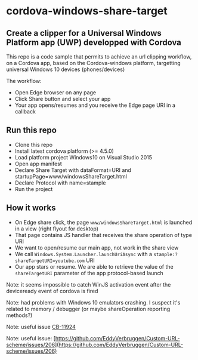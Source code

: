 # cordova-windows-share-target

## Create a clipper for a Universal Windows Platform app (UWP) developped with Cordova

This repo is a code sample that permits to achieve an url clipping workflow, on a Cordova app, based on the Cordova-windows platform, targetting universal Windows 10 devices (phones/devices)

The workflow:
- Open Edge browser on any page
- Click Share button and select your app
- Your app opens/resumes and you receive the Edge page URI in a callback

## Run this repo

- Clone this repo
- Install latest cordova platform (>= 4.5.0)
- Load platform project Windows10 on Visual Studio 2015
- Open app manifest
- Declare Share Target with dataFormat=URI and startupPage=www/windowsShareTarget.html
- Declare Protocol with name=stample
- Run the project 

## How it works

- On Edge share click, the page `www/windowsShareTarget.html` is launched in a view (right flyout for desktop) 
- That page contains JS handler that receives the share operation of type URI
- We want to open/resume our main app, not work in the share view
- We call `Windows.System.Launcher.launchUriAsync` with a `stample:?shareTargetURI=youtube.com` URI
- Our app stars or resume. We are able to retrieve the value of the `shareTargetURI` parameter of the app protocol-based launch


Note: it seems impossible to catch WinJS activation event after the deviceready event of cordova is fired

Note: had problems with Windows 10 emulators crashing. I suspect it's related to memory / debugger (or maybe shareOperation reporting methods?)

Note: useful issue [CB-11924](https://issues.apache.org/jira/browse/CB-11924)

Note: useful issue: [https://github.com/EddyVerbruggen/Custom-URL-scheme/issues/206](https://github.com/EddyVerbruggen/Custom-URL-scheme/issues/206)
